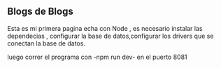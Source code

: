 ## Blogs de Blogs

Esta es mi primera pagina echa con Node , es necesario instalar las dependecias , configurar la base de datos,configurar los drivers que se conectan la base de datos.

luego correr el programa con -npm run dev- en el puerto 8081
